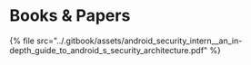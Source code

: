 # Books & Papers

{% file src="../.gitbook/assets/android\_security\_intern\_\_an\_in-depth\_guide\_to\_android\_s\_security\_architecture.pdf" %}

